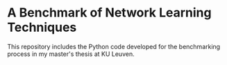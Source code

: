 # A Benchmark of Network Learning Techniques
This repository includes the Python code developed for the benchmarking process in my master's thesis at KU Leuven.